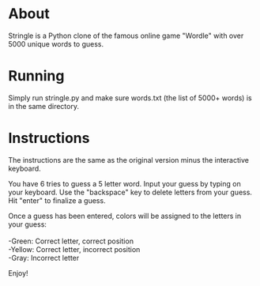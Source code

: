 # About
Stringle is a Python clone of the famous online game "Wordle" with over 5000 unique words to guess.

# Running
Simply run stringle.py and make sure words.txt (the list of 5000+ words) is in the same directory.

# Instructions
The instructions are the same as the original version minus the interactive keyboard.

You have 6 tries to guess a 5 letter word. Input your guess by typing on your keyboard. Use the "backspace" key to delete letters from your guess. Hit "enter" to finalize a guess. 

Once a guess has been entered, colors will be assigned to the letters in your guess:<br/><br/>
-Green: Correct letter, correct position<br/>
-Yellow: Correct letter, incorrect position<br/>
-Gray: Incorrect letter<br/>

Enjoy!
